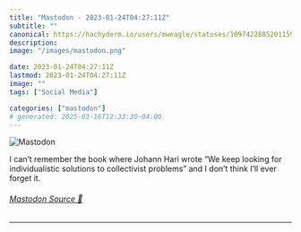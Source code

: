 ```yaml
---
title: "Mastodon - 2023-01-24T04:27:11Z"
subtitle: ""
canonical: https://hachyderm.io/users/mweagle/statuses/109742288520115959
description:
image: "/images/mastodon.png"

date: 2023-01-24T04:27:11Z
lastmod: 2023-01-24T04:27:11Z
image: ""
tags: ["Social Media"]

categories: ["mastodon"]
# generated: 2025-03-16T12:33:30-04:00
---
```

![Mastodon](/images/mastodon.png)

<p>I can’t remember the book where Johann Hari wrote “We keep looking for individualistic solutions to collectivist problems” and I don’t think I’ll ever forget it.</p>


###### [Mastodon Source 🐘](https://hachyderm.io/@mweagle/109742288520115959)

___

